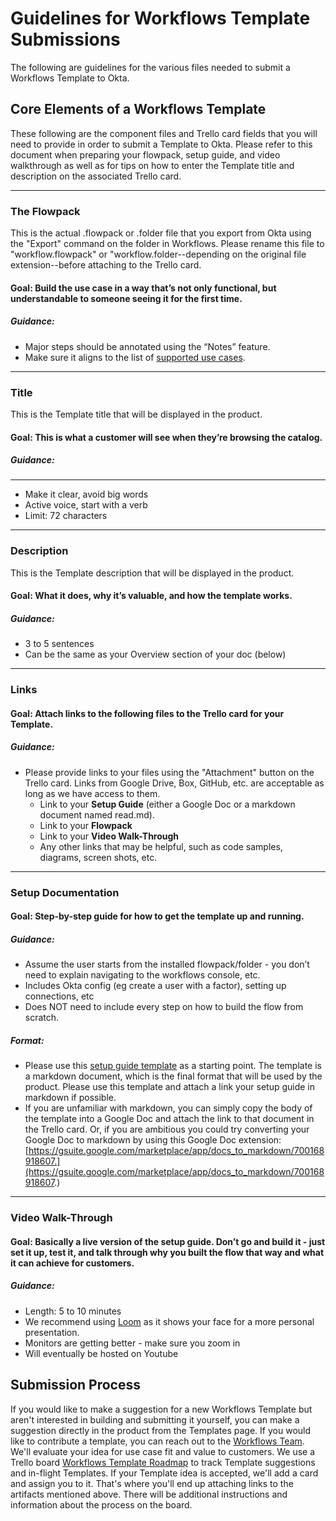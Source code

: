 # Guidelines for Workflows Template Submissions

The following are guidelines for the various files needed to submit a Workflows Template to Okta. 

## Core Elements of a Workflows Template

These following are the component files and Trello card fields that you will need to provide in order to submit a Template to Okta. Please refer to this document when preparing your flowpack, setup guide, and video walkthrough as well as for tips on how to enter the Template title and description on the associated Trello card.

---

### The Flowpack

This is the actual .flowpack or .folder file that you export from Okta using the "Export" command on the folder in Workflows. Please rename this file to "workflow.flowpack" or "workflow.folder--depending on the original file extension--before attaching to the Trello card.

#### Goal: Build the use case in a way that’s not only functional, but understandable to someone seeing it for the first time. 

##### Guidance:

*   Major steps should be annotated using the “Notes” feature.
*   Make sure it aligns to the list of [supported use cases](https://help.okta.com/en/prod/Content/Topics/Workflows/workflows-main.htm?cshid=ext-Okta-workflows).

---

### Title

This is the Template title that will be displayed in the product.

#### Goal: This is what a customer will see when they’re browsing the catalog.

##### Guidance:

---

*   Make it clear, avoid big words
*   Active voice, start with a verb
*   Limit: 72 characters

---

### Description

This is the Template description that will be displayed in the product.

#### Goal: What it does, why it’s valuable, and how the template works.

##### Guidance:

*   3 to 5 sentences
*   Can be the same as your Overview section of your doc (below)

---

### Links

#### Goal: Attach links to the following files to the Trello card for your Template.

##### Guidance:

*   Please provide links to your files using the "Attachment" button on the Trello card. Links from Google Drive, Box, GitHub, etc. are acceptable as long as we have access to them.
    *   Link to your **Setup Guide** (either a Google Doc or a markdown document named read.md).
    *   Link to your **Flowpack**
    *   Link to your **Video Walk-Through**
    *   Any other links that may be helpful, such as code samples, diagrams, screen shots, etc.

---

### Setup Documentation

#### Goal: Step-by-step guide for how to get the template up and running.

##### Guidance:

*   Assume the user starts from the installed flowpack/folder - you don’t need to explain navigating to the workflows console, etc.
*   Includes Okta config (eg create a user with a factor), setting up connections, etc
*   Does NOT need to include every step on how to build the flow from scratch.

##### Format:

*   Please use this [setup guide template](https://github.com/bgarlow-okta/workflows-templates/blob/main/instructions/setup%20guide%20template.md) as a starting point. The template is a markdown document, which is the final format that will be used by the product. Please use this template and attach a link your setup guide in markdown if possible.
*   If you are unfamiliar with markdown, you can simply copy the body of the template into a Google Doc and attach the link to that document in the Trello card. Or, if you are ambitious you could try converting your Google Doc to markdown by using this Google Doc extension: [https://gsuite.google.com/marketplace/app/docs_to_markdown/700168918607.](https://gsuite.google.com/marketplace/app/docs_to_markdown/700168918607.)

---

### Video Walk-Through

#### Goal: Basically a live version of the setup guide. Don’t go and build it - just set it up, test it, and talk through why you built the flow that way and what it can achieve for customers.

##### Guidance:

*   Length: 5 to 10 minutes
*   We recommend using [Loom](www.loom.com) as it shows your face for a more personal presentation.
*   Monitors are getting better - make sure you zoom in
*   Will eventually be hosted on Youtube

## Submission Process

If you would like to make a suggestion for a new Workflows Template but aren't interested in building and submitting it yourself, you can make a suggestion directly in the product from the Templates page. If you would like to contribute a template,  you can reach out to the [Workflows Team](mailto:workflows@okta.com). We'll evaluate your idea for use case fit and value to customers. We use a Trello board [Workflows Template Roadmap](https://trello.com/b/gRp3nNHo/workflows-template-roadmap) to track Template suggestions and in-flight Templates. If your Template idea is accepted, we'll add a card and assign you to it. That's where you'll end up attaching links to the artifacts mentioned above. There will be additional instructions and information about the process on the board.
